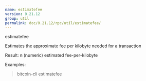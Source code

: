 ```yaml
---
name: estimatefee
version: 0.21.12
group: util
permalink: doc/0.21.12/rpc/util/estimatefee/
---
```


estimatefee

Estimates the approximate fee per kilobyte needed for a transaction

Result:
n              (numeric) estimated fee-per-kilobyte

Examples:
> bitcoin-cli estimatefee 


